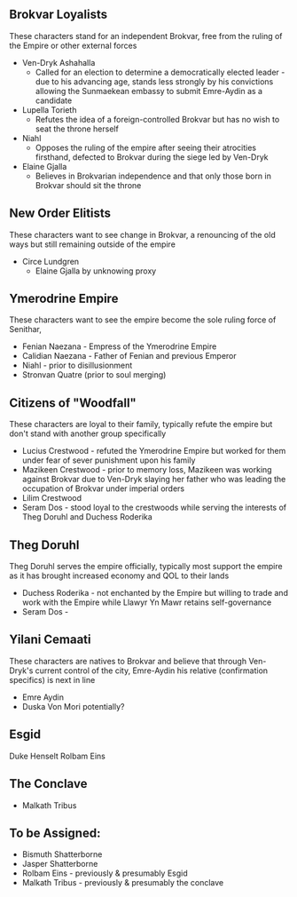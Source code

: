 ## Brokvar Loyalists
These characters stand for an independent Brokvar, free from the ruling of the Empire or other external forces
- Ven-Dryk Ashahalla
	- Called for an election to determine a democratically elected leader - due to his advancing age, stands less strongly by his convictions allowing the Sunmaekean embassy to submit Emre-Aydin as a candidate
- Lupella Torieth
	- Refutes the idea of a foreign-controlled Brokvar but has no wish to seat the throne herself
- Niahl
	- Opposes the ruling of the empire after seeing their atrocities firsthand, defected to Brokvar during the siege led by Ven-Dryk
- Elaine Gjalla
	- Believes in Brokvarian independence and that only those born in Brokvar should sit the throne

## New Order Elitists
These characters want to see change in Brokvar, a renouncing of the old ways but still remaining outside of the empire
- Circe Lundgren
	- Elaine Gjalla by unknowing proxy

## Ymerodrine Empire
These characters want to see the empire become the sole ruling force of Senithar,
- Fenian Naezana - Empress of the Ymerodrine Empire
- Calidian Naezana - Father of Fenian and previous Emperor
- Niahl - prior to disillusionment 
- Stronvan Quatre (prior to soul merging)

## Citizens of "Woodfall"
These characters are loyal to their family, typically refute the empire but don't stand with another group specifically
- Lucius Crestwood - refuted the Ymerodrine Empire but worked for them under fear of sever punishment upon his family
- Mazikeen Crestwood - prior to memory loss, Mazikeen was working against Brokvar due to Ven-Dryk slaying her father who was leading the occupation of Brokvar under imperial orders
- Lilim Crestwood
- Seram Dos - stood loyal to the crestwoods while serving the interests of Theg Doruhl and Duchess Roderika

## Theg Doruhl
Theg Doruhl serves the empire officially, typically most support the empire as it has brought increased economy and QOL to their lands
- Duchess Roderika - not enchanted by the Empire but willing to trade and work with the Empire while Llawyr Yn Mawr retains self-governance 
- Seram Dos - 

## Yilani Cemaati
These characters are natives to Brokvar and believe that through Ven-Dryk's current control of the city, Emre-Aydin his relative (confirmation specifics) is next in line
- Emre Aydin
- Duska Von Mori potentially?

## Esgid
Duke Henselt
Rolbam Eins
## The Conclave
- Malkath Tribus


## To be Assigned:
- Bismuth Shatterborne
- Jasper Shatterborne
- Rolbam Eins - previously & presumably Esgid
- Malkath Tribus - previously & presumably the conclave